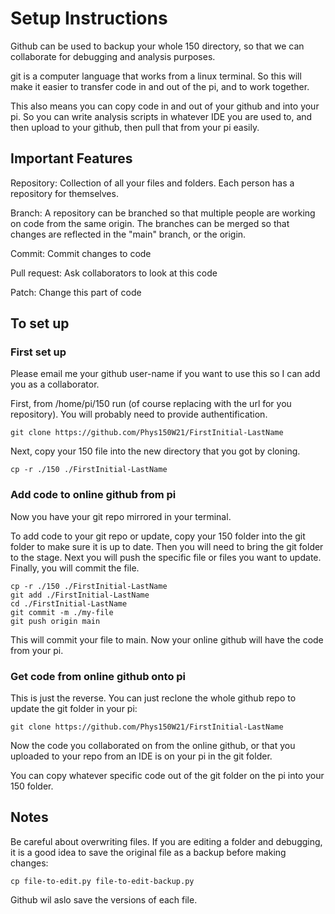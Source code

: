 # Setup Instructions 

Github can be used to backup your whole 150 directory, so that we can collaborate for debugging and analysis purposes. 

git is a computer language that works from a linux terminal. So this will make it easier to transfer code in and out of the pi, and to work together.


This also means you can copy code in and out of your github and into your pi. So you can write analysis scripts in whatever IDE you are used to, and then upload to your github, then pull that from your pi easily. 
## Important Features 

Repository: Collection of all your files and folders. Each person has a repository for themselves. 

Branch: A repository can be branched so that multiple people are working on code from the same origin. The branches can be merged so that changes are reflected in the "main" branch, or the origin.

Commit: Commit changes to code

Pull request: Ask collaborators to look at this code 

Patch: Change this part of code 

## To set up 

### First set up 
Please email me your github user-name if you want to use this so I can add you as a collaborator. 

First, from /home/pi/150 run (of course replacing with the url for you repository). You will probably need to provide authentification. 

<pre><code>git clone https://github.com/Phys150W21/FirstInitial-LastName
</code></pre>

Next, copy your 150 file into the new directory that you got by cloning. 

<pre><code>cp -r ./150 ./FirstInitial-LastName
</code></pre>

### Add code to online github from pi 

Now you have your git repo mirrored in your terminal. 

To add code to your git repo or update, copy your 150 folder into the git folder to make sure it is up to date. Then you will need to bring the git folder to the stage. Next you will push the specific file or files you want to update. Finally, you will commit the file. 
<pre><code>cp -r ./150 ./FirstInitial-LastName
git add ./FirstInitial-LastName
cd ./FirstInitial-LastName
git commit -m ./my-file
git push origin main
</code></pre>

This will commit your file to main. Now your online github will have the code from your pi. 

### Get code from online github onto pi 

This is just the reverse. You can just reclone the whole github repo to update the git folder in your pi:

<pre><code>git clone https://github.com/Phys150W21/FirstInitial-LastName
</code></pre>

Now the code you collaborated on from the online github, or that you uploaded to your repo from an IDE is on your pi in the git folder. 

You can copy whatever specific code out of the git folder on the pi into your 150 folder. 

## Notes

Be careful about overwriting files. If you are editing a folder and debugging, it is a good idea to save the original file as a backup before making changes: 

<pre><code>cp file-to-edit.py file-to-edit-backup.py
</code></pre>

Github wil aslo save the versions of each file. 
